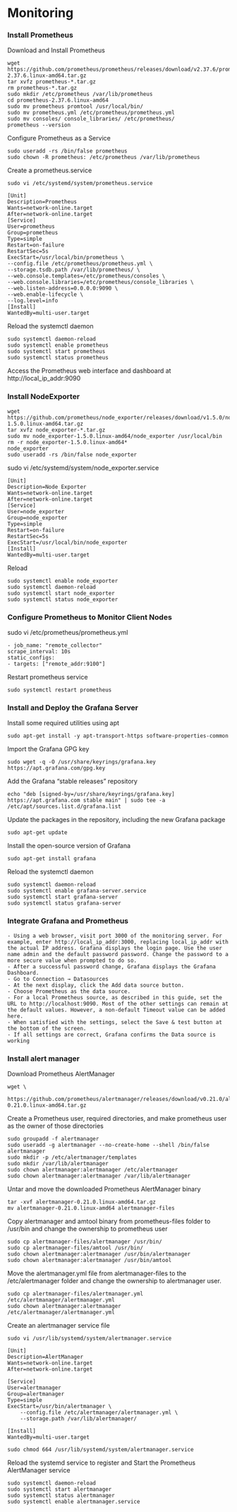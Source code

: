 # Monitoring
### Install Prometheus

Download and Install Prometheus
```
wget https://github.com/prometheus/prometheus/releases/download/v2.37.6/prometheus-2.37.6.linux-amd64.tar.gz
tar xvfz prometheus-*.tar.gz
rm prometheus-*.tar.gz
sudo mkdir /etc/prometheus /var/lib/prometheus
cd prometheus-2.37.6.linux-amd64
sudo mv prometheus promtool /usr/local/bin/
sudo mv prometheus.yml /etc/prometheus/prometheus.yml
sudo mv consoles/ console_libraries/ /etc/prometheus/
prometheus --version
```

Configure Prometheus as a Service
```
sudo useradd -rs /bin/false prometheus
sudo chown -R prometheus: /etc/prometheus /var/lib/prometheus
```
Create a prometheus.service 
```
sudo vi /etc/systemd/system/prometheus.service

[Unit]
Description=Prometheus
Wants=network-online.target
After=network-online.target
[Service]
User=prometheus
Group=prometheus
Type=simple
Restart=on-failure
RestartSec=5s
ExecStart=/usr/local/bin/prometheus \
--config.file /etc/prometheus/prometheus.yml \
--storage.tsdb.path /var/lib/prometheus/ \
--web.console.templates=/etc/prometheus/consoles \
--web.console.libraries=/etc/prometheus/console_libraries \
--web.listen-address=0.0.0.0:9090 \
--web.enable-lifecycle \
--log.level=info
[Install]
WantedBy=multi-user.target
```
Reload the systemctl daemon
```
sudo systemctl daemon-reload
sudo systemctl enable prometheus
sudo systemctl start prometheus
sudo systemctl status prometheus
```

Access the Prometheus web interface and dashboard at http://local_ip_addr:9090


### Install NodeExporter
```
wget https://github.com/prometheus/node_exporter/releases/download/v1.5.0/node_exporter-1.5.0.linux-amd64.tar.gz
tar xvfz node_exporter-*.tar.gz
sudo mv node_exporter-1.5.0.linux-amd64/node_exporter /usr/local/bin
rm -r node_exporter-1.5.0.linux-amd64*
node_exporter
sudo useradd -rs /bin/false node_exporter
```

sudo vi /etc/systemd/system/node_exporter.service
```
[Unit]
Description=Node Exporter
Wants=network-online.target
After=network-online.target
[Service]
User=node_exporter
Group=node_exporter
Type=simple
Restart=on-failure
RestartSec=5s
ExecStart=/usr/local/bin/node_exporter
[Install]
WantedBy=multi-user.target
```

Reload
```
sudo systemctl enable node_exporter
sudo systemctl daemon-reload
sudo systemctl start node_exporter
sudo systemctl status node_exporter
```

### Configure Prometheus to Monitor Client Nodes

sudo vi /etc/prometheus/prometheus.yml
```
- job_name: "remote_collector"
scrape_interval: 10s
static_configs:
- targets: ["remote_addr:9100"]
```

Restart prometheus service
```
sudo systemctl restart prometheus
```


### Install and Deploy the Grafana Server

Install some required utilities using apt
```
sudo apt-get install -y apt-transport-https software-properties-common
```
Import the Grafana GPG key
```
sudo wget -q -O /usr/share/keyrings/grafana.key https://apt.grafana.com/gpg.key
```
Add the Grafana “stable releases” repository
```
echo "deb [signed-by=/usr/share/keyrings/grafana.key] https://apt.grafana.com stable main" | sudo tee -a /etc/apt/sources.list.d/grafana.list
```
Update the packages in the repository, including the new Grafana package
```
sudo apt-get update
```
Install the open-source version of Grafana
```
sudo apt-get install grafana
```
Reload the systemctl daemon
```
sudo systemctl daemon-reload
sudo systemctl enable grafana-server.service
sudo systemctl start grafana-server
sudo systemctl status grafana-server
```

### Integrate Grafana and Prometheus
```
- Using a web browser, visit port 3000 of the monitoring server. For example, enter http://local_ip_addr:3000, replacing local_ip_addr with the actual IP address. Grafana displays the login page. Use the user name admin and the default password password. Change the password to a more secure value when prompted to do so.
- After a successful password change, Grafana displays the Grafana Dashboard.
- Go to Connection → Datasources
- At the next display, click the Add data source button.
- Choose Prometheus as the data source.
- For a local Prometheus source, as described in this guide, set the URL to http://localhost:9090. Most of the other settings can remain at the default values. However, a non-default Timeout value can be added here.
- When satisfied with the settings, select the Save & test button at the bottom of the screen.
- If all settings are correct, Grafana confirms the Data source is working
```


### Install alert manager
Download Prometheus AlertManager
```
wget \
  https://github.com/prometheus/alertmanager/releases/download/v0.21.0/alertmanager-0.21.0.linux-amd64.tar.gz
```

Create a Prometheus user, required directories, and make prometheus user as the owner of those directories
```
sudo groupadd -f alertmanager
sudo useradd -g alertmanager --no-create-home --shell /bin/false alertmanager
sudo mkdir -p /etc/alertmanager/templates
sudo mkdir /var/lib/alertmanager
sudo chown alertmanager:alertmanager /etc/alertmanager
sudo chown alertmanager:alertmanager /var/lib/alertmanager
```

Untar and move the downloaded Prometheus AlertManager binary
```
tar -xvf alertmanager-0.21.0.linux-amd64.tar.gz
mv alertmanager-0.21.0.linux-amd64 alertmanager-files
```

Copy alertmanager and amtool binary from prometheus-files folder to /usr/bin and change the ownership to prometheus user
```
sudo cp alertmanager-files/alertmanager /usr/bin/
sudo cp alertmanager-files/amtool /usr/bin/
sudo chown alertmanager:alertmanager /usr/bin/alertmanager
sudo chown alertmanager:alertmanager /usr/bin/amtool
```

Move the alertmanager.yml file from alertmanager-files to the /etc/alertmanager folder and change the ownership to alertmanager user.
```
sudo cp alertmanager-files/alertmanager.yml /etc/alertmanager/alertmanager.yml
sudo chown alertmanager:alertmanager /etc/alertmanager/alertmanager.yml
```
Create an alertmanager service file
```
sudo vi /usr/lib/systemd/system/alertmanager.service

[Unit]
Description=AlertManager
Wants=network-online.target
After=network-online.target

[Service]
User=alertmanager
Group=alertmanager
Type=simple
ExecStart=/usr/bin/alertmanager \
    --config.file /etc/alertmanager/alertmanager.yml \
    --storage.path /var/lib/alertmanager/

[Install]
WantedBy=multi-user.target
```

```
sudo chmod 664 /usr/lib/systemd/system/alertmanager.service
```

Reload the systemd service to register and Start the Prometheus AlertManager service
```
sudo systemctl daemon-reload
sudo systemctl start alertmanager
sudo systemctl status alertmanager
sudo systemctl enable alertmanager.service
```
